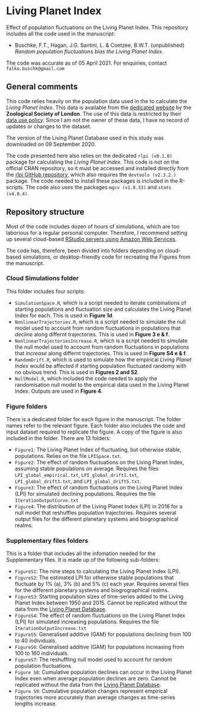 # Living Planet Index

Effect of population fluctuations on the Living Planet Index. This repository includes all the code used in the manuscript:

* Buschke, F.T., Hagan, J.G. Santini, L. & Coetzee, B.W.T. (unpublished) *Random population fluctuations bias the Living Planet Index*.

The code was accurate as of 05 April 2021. For enquiries, contact `falko.buschk@gmail.com`

## General comments

This code relies heavily on the population data used in the to calculate the *Living Planet Index*. This data is available from the [dedicated website](http://stats.livingplanetindex.org/) by the **Zoological Society of London**. The use of this data is restricted by their [data use policy](https://livingplanetindex.org/documents/data_agreement.pdf). Since I am not the owner of these data, I have no record of updates or changes to the dataset.

The version of the Living Planet Database used in this study was downloaded on 09 September 2020.

The code presented here also relies on the dedicated `rlpi (v0.1.0)` package for calculating the *Living Planet Index*. This code is not on the official CRAN repository, so it must be accessed and installed directly from the [rlpi GitHub repository](https://github.com/Zoological-Society-of-London/rlpi), which also requires the `devtools (v2.3.2.)` package. The code needed to install these packages is included in the R-scripts. The code also uses the packages `mgcv (v1.8.33)` and `stats (v4.0.4)`.


## Repository structure

Most of the code includes dozen of hours of simulations, which are too laborious for a regular personal computer. Therefore, I recommend setting up  several cloud-based [RStudio servers using Amazon Web Services](https://www.louisaslett.com/RStudio_AMI/). 

The code has, therefore, been divided into folders depending on cloud-based simulations, or desktop-friendly code for recreating the Figures from the manuscript.

### Cloud Simulations folder

This folder includes four scripts:

  * `SimulationSpace.R`, which is a script needed to iterate combinations of starting populations and fluctuation size and calculates the Living Planet Index for each. This is used in **Figure 1d**.
  * `NonlinearTrajectories.R`, which is a script needed to simulate the null model used to account from random fluctuations in populations that *decline* along differnt trajectories. This is used in **Figure 3 e & f**.
  * `NonlinearTrajectoriesIncrease.R`, which is a script needed to simulate the null model used to account from random fluctuations in populations that *increase* along differnt trajectories. This is used in **Figure S4 e & f**.
  * `RandomDrift.R`, which is used to simulate how the empirical *Living Planet Index* would be affected if starting population fluctuated randomy with no obvious trend. This is used in **Figures 2 and S2**.
  * `NullModel.R`, which included the code needed to apply the randomisation null model to the empirical data used in the Living Planet Index. Outputs are used in **Figure 4**.
  
### Figure folders

There is a dedicated folder for each figure in the manuscript. The folder names refer to the relevant figure. Each folder also includes the code and input dataset required to replicate the figure. A copy of the figure is also included in the folder. There are 13 folders:

* `Figure1`: The Living Planet Index of fluctuating, but otherwise stable, populations. Relies on the file `LPISpace.txt`.
* `Figure2`: The effect of random fluctuations on the Living Planet Index, assuming stable populations on average. Requires the files `LPI_global_empirical.txt`, `LPI_global_drift1.txt`, `LPI_global_drift3.txt`, and `LPI_global_drift5.txt`.
* `Figure3`: The effect of random fluctuations on the Living Planet Index (LPI) for simulated declining populations. Requires the file `IterationOutputCurve.txt`
* `Figure4`: The distribution of the Living Planet Index (LPI) in 2016 for a null model that reshuffles population trajectories. Requires several output files for the different planetary systems and biogrographical realms.

### Supplementary files folders

This is a folder that includes all the infomation needed for the Supplementary files. It is made up of the following sub-folders:

* `FigureS1`: The nine steps to calculating the Living Planet Index (LPI).
* `FigureS2`: The estimated LPI for otherwise stable populations that fluctuate by 1% (a), 3% (b) and 5% (c) each year. Requires several files for the different planetary systems and biogrographical realms. 
* `FigureS3`: Starting population sizes of time-series added to the Living Planet Index between 1950 and 2015. Cannot be replicated without the data from the [Living Planet Database](http://stats.livingplanetindex.org/).
* `FigureS4`: The effect of random fluctuations on the Living Planet Index (LPI) for simulated increasing populations. Requires the file `IterationOutputIncrease.txt`
* `FigureS5`: Generalised additive (GAM) for populations declining from 100 to 40 individuals.
* `FigureS6`: Generalised additive (GAM) for populations increasing from 100 to 160 individuals.
* `FigureS7`: The reshuffling null model used to account for random population fluctuations.
* `Figure S8`: Cumulative population declines can occur in the Living Planet Index even when average population declines are zero. Cannot be replicated without the data from the [Living Planet Database](http://stats.livingplanetindex.org/).
* `Figure S9`: Cumulative population changes represent empirical trajectories more accurately than average changes as time-series lengths increase.
